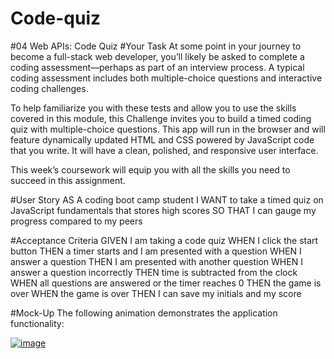 # Code-quiz

#04 Web APIs: Code Quiz
#Your Task
At some point in your journey to become a full-stack web developer, you’ll likely be asked to complete a coding assessment—perhaps as part of an interview process. A typical coding assessment includes both multiple-choice questions and interactive coding challenges.

To help familiarize you with these tests and allow you to use the skills covered in this module, this Challenge invites you to build a timed coding quiz with multiple-choice questions. This app will run in the browser and will feature dynamically updated HTML and CSS powered by JavaScript code that you write. It will have a clean, polished, and responsive user interface.

This week’s coursework will equip you with all the skills you need to succeed in this assignment.

#User Story
AS A coding boot camp student
I WANT to take a timed quiz on JavaScript fundamentals that stores high scores
SO THAT I can gauge my progress compared to my peers

#Acceptance Criteria
GIVEN I am taking a code quiz
WHEN I click the start button
THEN a timer starts and I am presented with a question
WHEN I answer a question
THEN I am presented with another question
WHEN I answer a question incorrectly
THEN time is subtracted from the clock
WHEN all questions are answered or the timer reaches 0
THEN the game is over
WHEN the game is over
THEN I can save my initials and my score

#Mock-Up
The following animation demonstrates the application functionality:

[![image](https://user-images.githubusercontent.com/112911066/195008457-2b715875-83a8-47de-bd36-80feb2fa6ac3.png)
](https://github.com/the-Coding-Boot-Camp-at-UT/UTA-VIRT-FSF-PT-09-2022-U-LOLC/blob/main/04-Web-APIs/02-Challenge/Assets/04-web-apis-homework-demo.gif)


      
        
          
            
          
        
        
        
          
            
              
            
            
              
              
            
          
          
            
              
            
          
        
      
